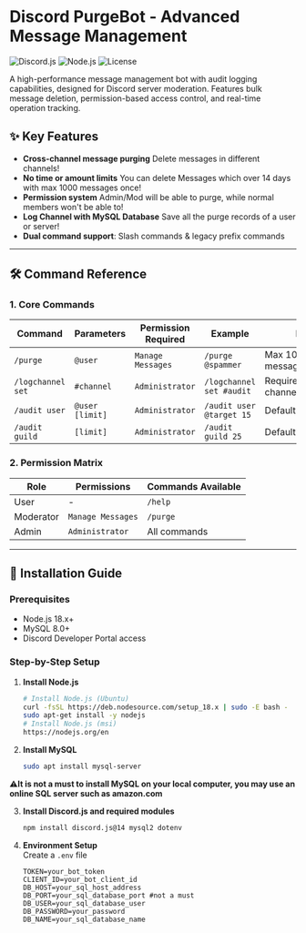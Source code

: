 # Discord PurgeBot - Advanced Message Management

![Discord.js](https://img.shields.io/badge/discord.js-v14.14.1-blue)
![Node.js](https://img.shields.io/badge/node.js-%3E%3D18.0.0-green)
![License](https://img.shields.io/badge/license-MIT-orange)

A high-performance message management bot with audit logging capabilities, designed for Discord server moderation. Features bulk message deletion, permission-based access control, and real-time operation tracking.

## ✨ Key Features
- **Cross-channel message purging** Delete messages in different channels!
- **No time or amount limits** You can delete Messages which over 14 days with max 1000 messages once!
- **Permission system** Admin/Mod will be able to purge, while normal members won't be able to!
- **Log Channel with MySQL Database** Save all the purge records of a user or server!
- **Dual command support**: Slash commands & legacy prefix commands

---

## 🛠️ Command Reference

### 1. Core Commands
| Command | Parameters | Permission Required | Example | Notes |
|---------|------------|----------------------|---------|-------|
| `/purge` | `@user` | `Manage Messages` | `/purge @spammer` | Max 1000 messages/operation |
| `/logchannel set` | `#channel` | `Administrator` | `/logchannel set #audit` | Requires text channel |
| `/audit user` | `@user [limit]` | `Administrator` | `/audit user @target 15` | Default 10 records |
| `/audit guild` | `[limit]` | `Administrator` | `/audit guild 25` | Default 20 records |

### 2. Permission Matrix
| Role | Permissions | Commands Available |
|------|-------------|---------------------|
| User | - | `/help` |
| Moderator | `Manage Messages` | `/purge` |
| Admin | `Administrator` | All commands |

---

## 🚀 Installation Guide

### Prerequisites
- Node.js 18.x+
- MySQL 8.0+
- Discord Developer Portal access

### Step-by-Step Setup
1. **Install Node.js**
   ```bash
   # Install Node.js (Ubuntu)
   curl -fsSL https://deb.nodesource.com/setup_18.x | sudo -E bash -
   sudo apt-get install -y nodejs
   # Install Node.js (msi)
   https://nodejs.org/en
   ```
2. **Install MySQL**
   ```bash
   sudo apt install mysql-server
   ```
⚠️**It is not a must to install MySQL on your local computer, you may use an online SQL server such as amazon.com**

3. **Install Discord.js and required modules**
   ```bash
   npm install discord.js@14 mysql2 dotenv
   ```

4. **Environment Setup** <br/>
Create a `.env` file
   ```env
   TOKEN=your_bot_token
   CLIENT_ID=your_bot_client_id
   DB_HOST=your_sql_host_address
   DB_PORT=your_sql_database_port #not a must
   DB_USER=your_sql_database_user
   DB_PASSWORD=your_password
   DB_NAME=your_sql_database_name
   ```


